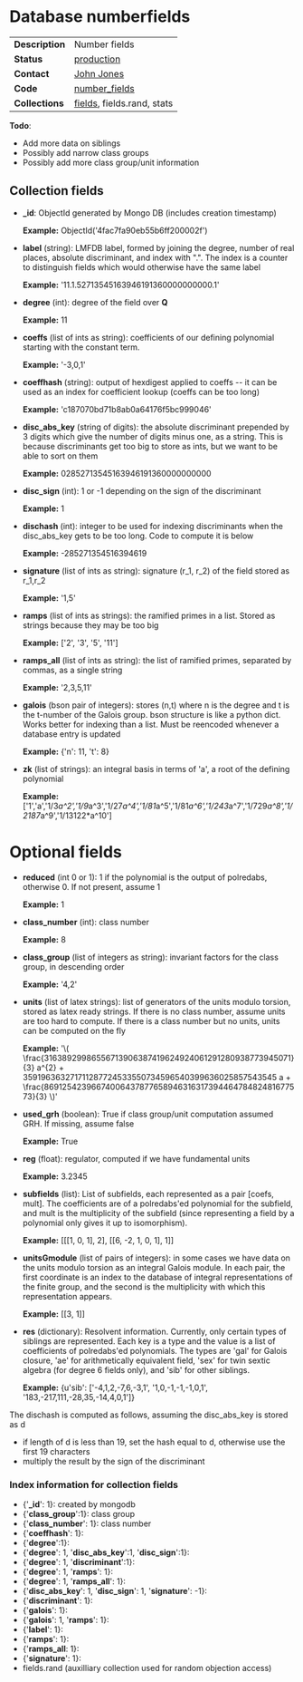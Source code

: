 # Database numberfields

| | |
|---|---|
|**Description**|Number fields|
|**Status**|[production](http://www.lmfdb.org/NumberField)|
|**Contact**|[John Jones](https://github.com/jwj61)|
|**Code**|[number_fields](https://github.com/LMFDB/lmfdb/tree/master/lmfdb/number_fields)|
|**Collections**|[fields](http://www.lmfdb.org/api/numberfields/fields), fields.rand, stats|

**Todo**:
* Add more data on siblings
* Possibly add narrow class groups
* Possibly add more class group/unit information

## Collection fields
* **_id**: ObjectId generated by Mongo DB (includes creation timestamp)

  **Example:** ObjectId('4fac7fa90eb55b6ff200002f')
* **label** (string): LMFDB label, formed by joining the degree, number of real places, absolute discriminant, and index with ".".  The index is a counter to distinguish fields which would otherwise have the same label

  **Example:** '11.1.52713545163946191360000000000.1'
* **degree** (int): degree of the field over **Q** 

  **Example:** 11
* **coeffs** (list of ints as string): coefficients of our defining polynomial starting with the constant term.

  **Example:** '-3,0,1'
* **coeffhash** (string): output of hexdigest applied to coeffs -- it can be used as an index for coefficient lookup (coeffs can be too long)

  **Example:** 'c187070bd71b8ab0a64176f5bc999046'
* **disc_abs_key** (string of digits): the absolute discriminant prepended by 3 digits which give the number of digits minus one, as a string.  This is because discriminants get too big to store as ints, but we want to be able to sort on them  

  **Example:** 02852713545163946191360000000000
* **disc_sign** (int): 1 or -1 depending on the sign of the discriminant

  **Example:** 1
* **dischash** (int): integer to be used for indexing discriminants when the disc_abs_key gets to be too long.  Code to compute it is below

  **Example:** -285271354516394619
* **signature** (list of ints as string): signature (r_1, r_2) of the field stored as r_1,r_2

  **Example:** '1,5'
* **ramps** (list of ints as strings): the ramified primes in a list.  Stored as strings because they may be too big

  **Example:** ['2', '3', '5', '11']
* **ramps_all** (list of ints as string): the list of ramified primes, separated by commas, as a single string  

  **Example:** '2,3,5,11'
* **galois** (bson pair of integers): stores (n,t) where n is the degree and t is the t-number of the Galois group. bson structure is like a python dict.  Works better for indexing than a list.  Must be reencoded whenever a database entry is updated

  **Example:** {'n': 11, 't': 8}
* **zk** (list of strings): an integral basis in terms of 'a', a root of the defining polynomial 

  **Example:** ['1','a','1/3*a^2','1/9*a^3','1/27*a^4','1/81*a^5','1/81*a^6','1/243*a^7','1/729*a^8','1/2187*a^9','1/13122*a^10']

# Optional fields
* **reduced** (int 0 or 1): 1 if the polynomial is the output of polredabs, otherwise 0.  If not present, assume 1

  **Example:** 1
* **class_number** (int): class number

  **Example:** 8
* **class_group** (list of integers as string): invariant factors for the class group, in descending order

  **Example:** '4,2'
* **units** (list of latex strings): list of generators of the units modulo torsion, stored as latex ready strings.  If there is no class number, assume units are too hard to compute.  If there is a class number but no units, units can be computed on the fly

  **Example:** '\\( \\frac{31638929986556713906387419624924061291280938773945071}{3} a^{2} + 359196363271711287724533550734596540399636025857543545 a + \\frac{8691254239667400643787765894631631739446478482481677573}{3} \\)'

* **used_grh** (boolean): True if class group/unit computation assumed GRH.  If missing, assume false

  **Example:** True

* **reg** (float): regulator, computed if we have fundamental units
 
  **Example:** 3.2345
* **subfields** (list): List of subfields, each represented as a pair [coefs, mult].  The coefficients are of a polredabs'ed polynomial for the subfield, and mult is the multiplicity of the subfield (since representing a field by a polynomial only gives it up to isomorphism).

  **Example:** [[[1, 0, 1], 2], [[6, -2, 1, 0, 1], 1]]
* **unitsGmodule** (list of pairs of integers): in some cases we have data on the units modulo torsion as an integral Galois module.  In each pair, the first coordinate is an index to the database of integral representations of the finite group, and the second is the multiplicity with which this representation appears.

  **Example:** [[3, 1]]
* **res** (dictionary): Resolvent information.  Currently, only certain types of siblings are represented.  Each key is a type and the value is a list of coefficients of polredabs'ed polynomials.  The types are 'gal' for Galois closure, 'ae' for arithmetically equivalent field, 'sex' for twin sextic algebra (for degree 6 fields only), and 'sib' for other siblings.

  **Example:** {u'sib': ['-4,1,2,-7,6,-3,1', '1,0,-1,-1,-1,0,1', '183,-217,111,-28,35,-14,4,0,1']}

The dischash is computed as follows, assuming the disc_abs_key is stored as d
 * if length of d is less than 19, set the hash equal to d, otherwise use the first 19 characters
 * multiply the result by the sign of the discriminant

### Index information for collection fields

 * {'**_id**': 1}: created by mongodb
 * {'**class_group**':1}: class group
 * {'**class_number**': 1}: class number
 * {'**coeffhash**': 1}:
 * {'**degree**':1}: 
 * {'**degree**': 1, '**disc_abs_key**':1, '**disc_sign**':1}:
 * {'**degree**': 1, '**discriminant**':1}:
 * {'**degree**': 1, '**ramps**': 1}:
 * {'**degree**': 1, '**ramps_all**': 1}:
 * {'**disc_abs_key**': 1, '**disc_sign**': 1, '**signature**': -1}:
 * {'**discriminant**': 1}: 
 * {'**galois**': 1}: 
 * {'**galois**': 1, '**ramps**': 1}: 
 * {'**label**': 1}: 
 * {'**ramps**': 1}: 
 * {'**ramps_all**: 1}:
 * {'**signature**': 1}: 
 * fields.rand (auxilliary collection used for random objection access)
